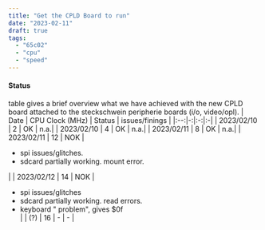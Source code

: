 ```yaml
---
title: "Get the CPLD Board to run"
date: "2023-02-11"
draft: true
tags:
  - "65c02"
  - "cpu"
  - "speed"
---
```


#### Status
table gives a brief overview what we have achieved with the new CPLD board attached to the steckschwein peripherie boards (i/o, video/opl).
| Date | CPU Clock (MHz) | Status | issues/finings |
|:--:|-:|:-:|:-|
| 2023/02/10 | 2 | OK | n.a.|
| 2023/02/10 | 4 | OK | n.a.|
| 2023/02/11 | 8 | OK | n.a.|
| 2023/02/11 | 12 | NOK | <ul><li>spi issues/glitches.</li><li>sdcard partially working. mount error.</li></ul> |
| 2023/02/12 | 14 | NOK | <ul><li>spi issues/glitches</li><li>sdcard partially working. read errors.</li><li>keyboard "<enter key> problem", gives $0f</li> |
| (?) | 16 | - | - |

